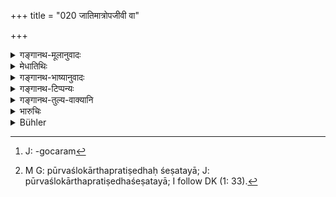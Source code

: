 +++
title = "020 जातिमात्रोपजीवी वा"

+++

<details><summary>गङ्गानथ-मूलानुवादः</summary>

Even a so-called Brāhmaṇa, who makes a living by his caste only, may, at pleasure be the propounder of the Law for the king,—but not a Śūdra under any circumtsances.—(20)
</details>

<details><summary>मेधातिथिः</summary>

उक्तं ब्राह्मणैः सह धर्मनिर्णयं कुर्यात्, मन्त्रिभिश् च मन्त्रज्ञैः । तत्र मन्त्रिणां जातेर् अविशेषितत्वाच् छूद्रा अपि सभां प्रविष्टा मन्त्रित्वाद् अनुज्ञातव्यवहारनिर्णयास् तद्रता धर्मव्यवस्थां कथंचित् संस्कृतबुद्धयो ब्रूयुः । न च सर्वत्र व्यवहारे स्मृतिशास्त्रपरिज्ञानम् उपयुज्यते, येन तदभावाद् अर्थलुप्तत्वाद् अनर्थकः शूद्रप्रतिषेध आशङ्क्येत । तथा हि जयपराजयकारणानि लौकिकप्रमाणवेद्यान्य् एव साक्ष्यादीनि, अयं साक्षी धार्मिको न चैतस्य केनचित् संबन्धेन संबन्धी । अयं त्व् असाक्ष्य् असकृद् दृष्टव्यभिचारत्वाद् इत्य् एवमादि शक्यते व्युत्पन्नबुद्धिना स्वयम् उत्प्रेक्षितुं न स्मृतिशास्त्रैकगोचरः[^१०३] । अतः प्राप्तस्य प्रतिषेधो ऽयं । न च मन्त्रित्वे पुरोहितवज् जातिनियमः । तथा हि "तैः सार्धं चिन्तयेत्" (म्ध् ७.५६) इत्य् उक्त्वा ततो ब्राह्मणेन सह चिन्तयेद् इति (म्ध् ७.५८) । तेनायम् अर्थो यद्य् अपि कथंचिच् छूद्रो न्यायलेशात् समधिगच्छेत् तथापि राजाधिकरणे विवदतो मन्त्री निग्रहाधिकृतो वा न किंचित् प्रब्रूयात् । पूर्वश्लोकार्धः प्रतिषेधशेषतया[^१०४] व्याख्येयः । न हि जातिमात्रोपजीविनो वैदुष्यादिगुणरहितस्य धर्मप्रवक्तृत्वनियोगः शक्यो वक्तुं तस्यैव रूपपरीक्षायां "तस्माद् विषं भक्षय मा चास्य गृहे भुङ्क्था" इतिवत् प्रतिषेधशेषभूतम् इदम् अनुज्ञानं न पुनर् अनुज्ञानम् एव । अत एव **कामम्** इत्य् आह । कामशब्दप्रयोगे हि विधित्वं व्याहन्यते । 


[^१०४]:
     M G: pūrvaślokārthapratiṣedhaḥ śeṣatayā; J: pūrvaślokārthapratiṣedhaśeṣatayā; I follow DK (1: 33).


[^१०३]:
     J: -gocaram

<u>अन्ये तु</u> ब्रुवते । ब्राह्मणस्य प्रवक्तृत्वविधानात् तदा नियोज्यो विद्वान् स्याद् ब्राह्मण इति क्षत्रियादयस् त्रयो ऽपि वर्णा निषिद्धास् तत्रेह पुनः शूद्रप्रतिषेधो विद्वद्ब्राह्मणाभावे क्षत्रियवैशयोर् अभ्यनुज्ञानार्थ इति । शेषं समानम् ।   
**जातिमात्रम् उपजीवतीति** मात्रशब्दो ऽवधारणे । ब्राह्मणजातिम् एव केवलाम् उपाश्रित्य जीवति नाध्ययनादीन् गुणविशेषान् निर्गुणत्वात् । **ब्रुव**शब्दः कुत्सायाम् ॥ ८.२० ॥
</details>

<details><summary>गङ्गानथ-भाष्यानुवादः</summary>

It has been said above (under verse 10) that the king shall decide cases
helped by Brāhmaṇas and by three men well versed in council. Now, in as
much as the caste of these councillors has not been specified, it might
so happen that Śūdras might enter the Court, and being ‘councillors,’ it
would be permissible for them to decide cases, and being possessed of
cultured minds, they might pronounce their opinions on matters relating
to the Law; specially in all legal proceedings a knowledge of
Smṛti-texts is not essential, on account of not possessing which the
*Śūdra* could be precluded from pronouncing judgments. As a matter of
fact, grounds of victory and defeat (in legal proceedings),—such as
witnesses and other kinds of evidence—are such as are amenable to the
ordinary means of knowledge. For instance, a man possessed of cultivated
intelligence can easily find out that ‘such and such a person is a right
witness, and not related, by any relationship, to the party citing him,’
or that ‘such another person is not a right witness, having several
times been found to have lied’; and such matters are not cognisable
means of *Smṛti-texts* only.

Thus then the present verse contains the prohibition of a possible
contingency.

Nor is there any definite rule regarding the caste of the ‘Councillor,’
as there is in regard to that of the ‘Priest’; *e.g*., having declared
that ‘he shall with them (the Councillors) consider the questions, etc.,
etc.’ (7.56), the text does not say that ‘he shall consider these, with
the Brāhmaṇas.’ Thus the the meaning of the verse comes to be this—‘even
though a *Śūdra* might learn up hits of Law, and be a Councillor or an
officer for inflicting punishments, yet he shall not pronounce any
opinion on the merits of cases being investigated in the King’s Court.’

What is said in the first half of the verse is to be explained as
supplementary to the above prohibition. Because it cannot be asserted,
in any case, that the Brāhmaṇa, who makes a living by his caste and is
entirely devoid of learning and other qualifications, should be a
propounder of the Law. Hence, when we come to examine its exact
significance and form, the affirmation (contained in the first half of
the verse) is found to stand on the same footing as the assertion ‘eat
poison, but do not eat in his house,’ where also the affirmation (‘eat
poison’) is supplementary to the prohibition, and not a real affirmation
at all.

It is for this reason that the author has added the term ‘*kāmam*,’
‘*may, at pleasure*;’ the very use of this term deprives the sentence of
its injunctive character.

Other people offer the following explanation:—“Inasmuch as the Brāhmaṇa
has been specifically declared to be employed as the Propounder of the
Law, in such texts as—‘the learned Brāhmaṇa shall be appointed,
etc.,’—this in itself excludes all the other three castes, the Kṣatriya
and the rest; so that what the prohibition of the *Śūdra* in the present
verse means is that in the absence of *Brāhmaṇas*, the *Kṣatriya* and
the *Vaiśya* may he appointed (hut never the *Śūdra*).” The rest of it
they explain, as above.

‘*Who makes a living by his caste only*;’—the term ‘*mātra*,’ ‘*only*,’
has a restrictive force; the meaning being ‘he who lives only on the
strength of his Brāhmaṇa-caste, and not by learning and other qualities,
being absolutely devoid of all Brāhmaṇical qualifications.

The term ‘*bruva*,’ ‘*so-called*,’ is deprecatory.—(20)
</details>

<details><summary>गङ्गानथ-टिप्पन्यः</summary>

‘*Brāhmaṇabruvaḥ*’—‘One whose origin is doubtful, but who calls himself
a *Brāhmaṇa*’ (’Kullūka and Rāghavānanda);—‘despicable Brāhmaṇa’
(Medhātithi and Govindarāja);—‘an initiated Brāhmaṇa who does not study
the Veda’ (Nārāyaṇa).

This verse is quoted in *Aparārka* (p. 601);—in *Parāśaramādhava*
(Vyavahāra, p. 22);—in *Smṛtitattva* (II, p. 200), which supplies the
definition of ‘*brāhmaṇabruvaḥ*’ as ‘the Brāhmaṇa who neither studies
nor teaches (the Veda)—in *Kṛtyakalpataru* (9a);—and in *Vīramitrodaya*
(Vyavahāra, p. 11a).
</details>

<details><summary>गङ्गानथ-तुल्य-वाक्यानि</summary>

**(verses 8.20-21)**

*Śukranīti* (4.5.27).—‘If the Brāhmaṇa he not learned enough, the King
should appoint a Kṣatriya or Vaiśya learned in the legal law;—but he
shall always avoid the Śūdra.’

*Kātyāyana* (Aparārka, p. 601).—(Same as Manu.)

*Vyāsa* (Vyavahāratattva).—‘If the King, leaving the twice-born, tries
law-suits with the assistance of Śūdras, he falls.’
</details>

<details><summary>भारुचिः</summary>

राजाधिकृतविद्वद्ब्राह्मणाभावे सति तत्र शास्त्रवित् क्षत्रियवैश्याधिकारार्थो ऽयम् आरम्भः । न **जातिमात्रोपजीविनः** । कथं कृत्वा । उक्तं हि "तदा नियुञ्ज्याद् विद्वांसं ब्राह्मणं कार्यदर्शने" इति । अत्र ब्राह्मणग्रहणं वर्णत्रयपर्युदासार्थम् इत्य् उक्तम् । एवं च सति तत्प्रतिषेधाद् एव शूद्रप्रतिषेधे सिद्धे पुनः शूद्रप्रतिषेध इह क्रियमाणः क्षत्रियवैश्याभ्यनुज्ञानार्थो विज्ञायते । यस्माद् अकृतकारि हि शास्त्रम् एवं युक्त्यारम्भम् अयुक्तारम्भः भवति । अन्यथा पौनरुक्त्यायुक्त्यारम्भः स्यात् । न च शास्त्रविद्ब्राह्मणाभावे तदभाववैकल्पिकम् अर्थलोपात् जातिमात्रोपजीविनम् अविद्वद्ब्राह्मणम् असमर्थं व्यवहारदर्शने शास्त्रम् अधिकर्तुम् अर्हति । न हि कश्चिल् लोके ऽन्धो रूपदर्शने ऽधिकरोति । एवं च सति नायम् अभाववैकल्पिको ब्राह्मणः । किं तर्हि पर्युदासार्थम् एवेदं वचनं जातिमारोपजी[विनः] । तथा च लोक उभयप्रतिषेध इत्थंभूतेषु वाक्येषु दृश्यते- "कामं विषम् अपि भक्षय, मा चास्य गृहे भुङ्क्थाः" इति । यत् एवम् उभयप्रतिषेधात् क्षत्रियवैश्याभ्यनुज्ञेयम् इति ॥ ८.२० ॥

_एवं च सति_ —
</details>

<details><summary>Bühler</summary>

020	A Brahmana who subsists only by the name of his caste (gati), or one who merely calls himself a Brahmana (though his origin be uncertain), may, at the king's pleasure, interpret the law to him, but never a Sudra.
</details>

